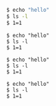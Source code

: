 ```bash
$ echo "hello"
$ ls -l
$ 1=1
```

```terminal
$ echo "hello"
$ ls -l
$ 1=1
```

```shell
$ echo "hello"
$ ls -l
$ 1=1
```

```console
$ echo "hello"
$ ls -l
$ 1=1
```
